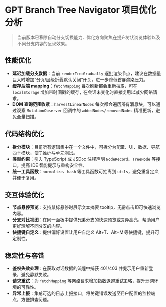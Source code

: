 # GPT Branch Tree Navigator 项目优化分析

> 当前版本已移除自动分支切换能力，优化方向聚焦在提升树状浏览体验以及不同分支内容的呈现效果。

## 性能优化
- **延迟加载分支数据**：当前 `renderTreeGradually` 逐批渲染节点，建议在数据量巨大时增加“分页/层级折叠默认关闭”开关，进一步降低首屏渲染压力。
- **缓存后端 mapping**：`fetchMapping` 每次刷新都会重新拉取，可在 `localStorage` 增加带时间戳的缓存，在会话未变化时直接复用以减少网络请求。
- **DOM 查询范围收紧**：`harvestLinearNodes` 每次都会遍历所有消息块，可以通过观察 `MutationObserver` 回调中的 `addedNodes/removedNodes` 精准更新，避免全量扫描。

## 代码结构优化
- **拆分模块**：目前所有逻辑集中在一个文件中，可拆分为配置、UI、数据、导航四个模块，便于维护与单元测试。
- **类型约束**：引入 TypeScript 或 JSDoc 注释声明 `NodeRecord`、`TreeNode` 等接口，提高 IDE 智能提示与重构安全性。
- **统一工具函数**：`normalize`、`hash` 等工具函数可抽离到 `utils`，避免重复定义并便于复用。

## 交互体验优化
- **节点悬停预览**：支持鼠标悬停时展示文本摘要 tooltip，无需点击即可快速浏览内容。
- **分支对比视图**：在同一面板中提供兄弟分支的快速预览或差异高亮，帮助用户更好理解不同分支的内容。
- **快捷键自定义**：提供偏好设置让用户自定义 Alt+T、Alt+M 等快捷键，提升可定制性。

## 稳定性与容错
- **鉴权失效处理**：在获取对话数据的流程中捕获 401/403 并提示用户重新登录，避免静默失败。
- **请求重试**：为 `fetchMapping` 等网络请求增加指数退避重试策略，提升弱网环境的可靠性。
- **异常上报**：集成可选的日志上报接口，将关键错误发送至用户配置的监控端点，方便排查问题。
